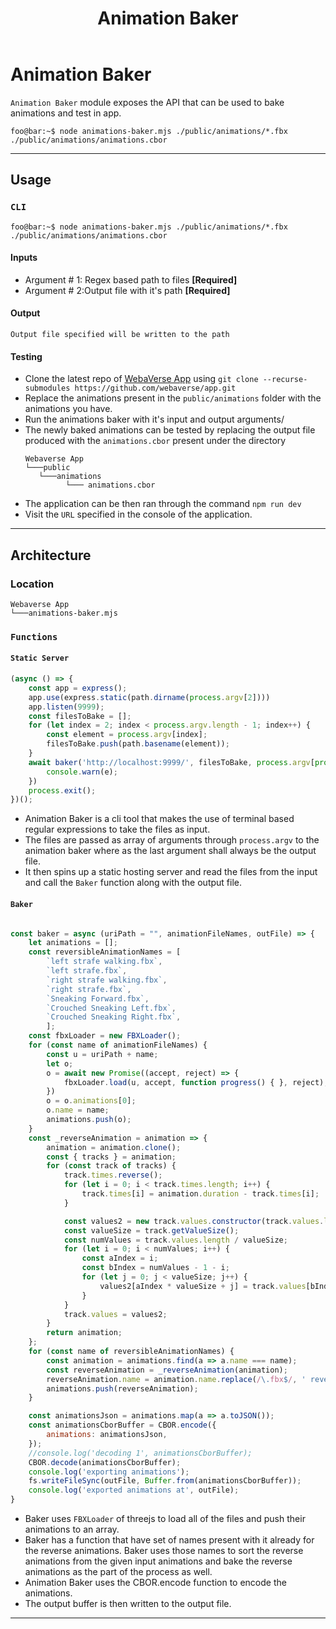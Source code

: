 ﻿---
id: animation-baker
title: Animation Baker
---

# Animation Baker

`Animation Baker` module exposes the API that can be used to bake animations and test in app. 

```properties
foo@bar:~$ node animations-baker.mjs ./public/animations/*.fbx ./public/animations/animations.cbor
```
---

## Usage

### `CLI`

```properties
foo@bar:~$ node animations-baker.mjs ./public/animations/*.fbx ./public/animations/animations.cbor
```
#### Inputs
* Argument # 1: Regex based path to files  **[Required]**
* Argument # 2:Output file with it's path  **[Required]**

#### Output
`Output file specified will be written to the path`

#### Testing
* Clone the latest repo of [WebaVerse App](https://github.com/webaverse/app) using
	`git clone --recurse-submodules https://github.com/webaverse/app.git`
* Replace the animations present in the `public/animations` folder with the animations you have.
* Run the animations baker with it's input and output arguments/
* The newly baked animations can be tested by replacing the output file produced with the `animations.cbor`  present under the directory 
	```
	Webaverse App
	└───public
	   └───animations
	         └─── animations.cbor
	```
* The application can be then ran through the command 
	`npm run dev`
* Visit the `URL` specified in the console of the application.	

---

## Architecture

### Location

```
Webaverse App
└───animations-baker.mjs
```

### `Functions`


#### `Static Server`

```jsx
(async () => {
    const app = express();
    app.use(express.static(path.dirname(process.argv[2])))
    app.listen(9999);
    const filesToBake = [];
    for (let index = 2; index < process.argv.length - 1; index++) {
        const element = process.argv[index];
        filesToBake.push(path.basename(element));
    }
    await baker('http://localhost:9999/', filesToBake, process.argv[process.argv.length - 1]).catch((e) => {
        console.warn(e);
    })
    process.exit();
})();

```
- Animation Baker is a cli tool that makes the use of terminal based regular expressions to take the files as input.
- The files are passed as array of arguments through `process.argv` to the animation baker where as the last argument shall always be the output file.
- It then spins up a static hosting server and read the files from the input and call the `Baker` function along with the output file.

#### `Baker`

```jsx

const baker = async (uriPath = "", animationFileNames, outFile) => {
    let animations = [];
    const reversibleAnimationNames = [
        `left strafe walking.fbx`,
        `left strafe.fbx`,
        `right strafe walking.fbx`,
        `right strafe.fbx`,
        `Sneaking Forward.fbx`,
        `Crouched Sneaking Left.fbx`,
        `Crouched Sneaking Right.fbx`,
        ];
    const fbxLoader = new FBXLoader();
    for (const name of animationFileNames) {
        const u = uriPath + name;
        let o;
        o = await new Promise((accept, reject) => {
            fbxLoader.load(u, accept, function progress() { }, reject);
        })
        o = o.animations[0];
        o.name = name;
        animations.push(o);
    }
    const _reverseAnimation = animation => {
        animation = animation.clone();
        const { tracks } = animation;
        for (const track of tracks) {
            track.times.reverse();
            for (let i = 0; i < track.times.length; i++) {
                track.times[i] = animation.duration - track.times[i];
            }

            const values2 = new track.values.constructor(track.values.length);
            const valueSize = track.getValueSize();
            const numValues = track.values.length / valueSize;
            for (let i = 0; i < numValues; i++) {
                const aIndex = i;
                const bIndex = numValues - 1 - i;
                for (let j = 0; j < valueSize; j++) {
                    values2[aIndex * valueSize + j] = track.values[bIndex * valueSize + j];
                }
            }
            track.values = values2;
        }
        return animation;
    };
    for (const name of reversibleAnimationNames) {
        const animation = animations.find(a => a.name === name);
        const reverseAnimation = _reverseAnimation(animation);
        reverseAnimation.name = animation.name.replace(/\.fbx$/, ' reverse.fbx');
        animations.push(reverseAnimation);
    }

    const animationsJson = animations.map(a => a.toJSON());
    const animationsCborBuffer = CBOR.encode({
        animations: animationsJson,
    });
    //console.log('decoding 1', animationsCborBuffer);
    CBOR.decode(animationsCborBuffer);
    console.log('exporting animations');
    fs.writeFileSync(outFile, Buffer.from(animationsCborBuffer));
    console.log('exported animations at', outFile);
}

```
- Baker uses `FBXLoader` of threejs to load all of the files and push their animations to an array.
- Baker has a function that have set of names present with it already for the reverse animations. Baker uses those names to sort the reverse animations from the given input animations and bake the reverse animations as the part of the process as well.
- Animation Baker uses the CBOR.encode function to encode the animations.
- The output buffer is then written to the output file.

---


